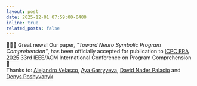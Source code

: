 ```yaml
---
layout: post
date: 2025-12-01 07:59:00-0400
inline: true
related_posts: false
---
```



<p>🌟🌟🌟 Great news! Our paper, <em>"Toward Neuro Symbolic Program Comprehension"</em>, has been officially accepted for publication to <a href="https://conf.researchr.org/home/icpc-2025">ICPC ERA 2025</a> 33rd IEEE/ACM International Conference on Program Comprehension 🎉 <br> Thanks to: <a href="https://svelascodimate.github.io">Alejandro Velasco</a>, <a href="">Aya Garryyeva</a>, <a href="https://danaderp.github.io/danaderp/">David Nader Palacio</a> and <a href="https://www.cs.wm.edu/~denys/">Denys Poshyvanyk</a></p>